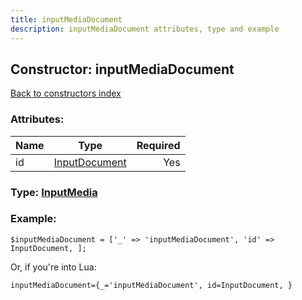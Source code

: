 ```yaml
---
title: inputMediaDocument
description: inputMediaDocument attributes, type and example
---
```

## Constructor: inputMediaDocument  
[Back to constructors index](index.md)



### Attributes:

| Name     |    Type       | Required |
|----------|:-------------:|---------:|
|id|[InputDocument](../types/InputDocument.md) | Yes|



### Type: [InputMedia](../types/InputMedia.md)


### Example:

```
$inputMediaDocument = ['_' => 'inputMediaDocument', 'id' => InputDocument, ];
```  

Or, if you're into Lua:  


```
inputMediaDocument={_='inputMediaDocument', id=InputDocument, }

```


